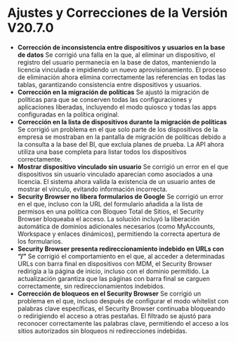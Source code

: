 # Ajustes y Correcciones de la Versión V20.7.0

* **Corrección de inconsistencia entre dispositivos y usuarios en la base de datos** Se corrigió una falla en la que, al eliminar un dispositivo, el registro del usuario permanecía en la base de datos, manteniendo la licencia vinculada e impidiendo un nuevo aprovisionamiento. El proceso de eliminación ahora elimina correctamente las referencias en todas las tablas, garantizando consistencia entre dispositivos y usuarios.
* **Corrección en la migración de políticas** Se ajustó la migración de políticas para que se conserven todas las configuraciones y aplicaciones liberadas, incluyendo el modo quiosco y todas las apps configuradas en la política original.
* **Corrección en la lista de dispositivos durante la migración de políticas** Se corrigió un problema en el que solo parte de los dispositivos de la empresa se mostraban en la pantalla de migración de políticas debido a la consulta a la base del BI, que excluía planes de prueba. La API ahora utiliza una base completa para listar todos los dispositivos correctamente.
* **Mostrar dispositivo vinculado sin usuario** Se corrigió un error en el que dispositivos sin usuario vinculado aparecían como asociados a una licencia. El sistema ahora valida la existencia de un usuario antes de mostrar el vínculo, evitando información incorrecta.
* **Security Browser no libera formularios de Google** Se corrigió un error en el que, incluso con la URL del formulario añadida a la lista de permisos en una política con Bloqueo Total de Sitios, el Security Browser bloqueaba el acceso. La solución incluyó la liberación automática de dominios adicionales necesarios (como MyAccounts, Workspace y enlaces dinámicos), permitiendo la correcta apertura de los formularios.
* **Security Browser presenta redireccionamiento indebido en URLs con “/”** Se corrigió el comportamiento en el que, al acceder a determinadas URLs con barra final en dispositivos con MDM, el Security Browser redirigía a la página de inicio, incluso con el dominio permitido. La actualización garantiza que las páginas con barra final se carguen correctamente, sin redireccionamientos indebidos.
* **Corrección de bloqueos en el Security Browser** Se corrigió un problema en el que, incluso después de configurar el modo whitelist con palabras clave específicas, el Security Browser continuaba bloqueando o redirigiendo el acceso a otras pestañas. El filtrado se ajustó para reconocer correctamente las palabras clave, permitiendo el acceso a los sitios autorizados sin bloqueos ni redirecciones indebidas.

